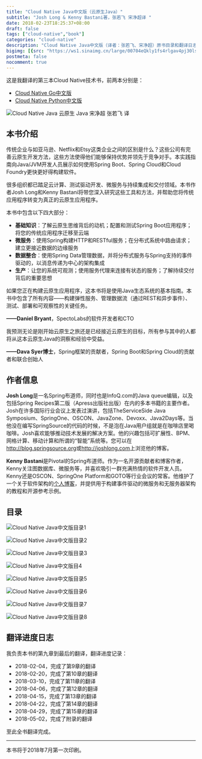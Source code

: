```yaml
---
title: "Cloud Native Java中文版（云原生Java）"
subtitle: "Josh Long & Kenny Bastani著，张若飞 宋净超译 "
date: 2018-02-23T18:25:37+08:00
draft: false
tags: ["cloud-native","book"]
categories: "cloud-native"
description: "Cloud Native Java中文版（译者：张若飞、宋净超）原书目录和翻译日志"
bigimg: [{src: "https://ws1.sinaimg.cn/large/00704eQkly1fs4rlgav4pj30ls06ygsa.jpg", desc: "Swan lake in Rongcheng|Feb 18,2018"}]
postmeta: false
nocomment: true
---
```


这是我翻译的第三本Cloud Native技术书，前两本分别是：

- [Cloud Native Go中文版](https://jimmysong.io/cloud-native-go/)
- [Cloud Native Python中文版](https://jimmysong.io/posts/cloud-native-python/)

![Cloud Native Java 云原生 Java 宋净超 张若飞 译](https://ws1.sinaimg.cn/large/00704eQkly1fsxnwm5cicj31ui16jqv5.jpg)

## 本书介绍

传统企业与如亚马逊、Netflix和Etsy这类企业之间的区别是什么？这些公司有完善云原生开发方法，这些方法使得他们能够保持优势并领先于竞争对手。本实践指南向Java/JVM开发人员展示如何使用Spring Boot、Spring Cloud和Cloud Foundry更快更好得构建软件。

很多组织都已踏足云计算、测试驱动开发、微服务与持续集成和交付领域。本书作者Josh Long和Kenny Bastani将带您深入研究这些工具和方法，并帮助您将传统应用程序转变为真正的云原生应用程序。

本书中包含以下四大部分：

- **基础知识**：了解云原生思维背后的动机；配置和测试Spring Boot应用程序；将您的传统应用程序迁移至云端
- **微服务**：使用Spring构建HTTP和RESTful服务；在分布式系统中路由请求；建立更接近数据的边缘服务
- **数据整合**：使用Spring Data管理数据，并将分布式服务与Spring支持的事件驱动的，以消息传递为中心的架构集成
- **生产**：让您的系统可观测；使用服务代理来连接有状态的服务；了解持续交付背后的重要思想

如果您正在构建云原生应用程序，这本书将是使用Java生态系统的基本指南。本书中包含了所有内容——构建弹性服务、管理数据流（通过REST和异步事件）、测试、部署和可观察性的关键任务。

**——Daniel Bryant**，SpectoLabs的软件开发者和CTO

我预测无论是刚开始云原生之旅还是已经接近云原生的目标，所有参与其中的人都将从这本云原生Java的洞察和经验中受益。

**——Dava Syer博士**，Spring框架的贡献者，Spring Boot和Spring Cloud的贡献者和联合创始人

## 作者信息

**Josh Long**是一名Spring布道师，同时也是InfoQ.com的Java queue编辑，以及包括Spring Recipes第二版（Apress出版社出版）在内的多本书籍的主要作者。Josh在许多国际行业会议上发表过演讲，包括TheServiceSide Java Symposium、SpringOne、OSCON、JavaZone、Devoxx、Java2Days等。当他没在编写SpringSource的代码的时候，不是泡在Java用户组就是在咖啡店里喝咖啡。Josh喜欢能够推动技术发展的解决方案。他的兴趣包括可扩展性、BPM、网格计算、移动计算和所谓的“智能”系统等。您可以在<http://blog.springsource.org>或<http://joshlong.com>上浏览他的博客。

**Kenny Bastani**是Pivotal的Spring布道师。作为一名开源贡献者和博客作者，Kenny关注图数据库、微服务等，并喜欢吸引一群充满热情的软件开发人员。Kenny还是OSCON、SpringOne Platform和GOTO等行业会议的常客。他维护了一个关于软件架构的[个人博客](http://kennybastani.com)，并提供用于构建事件驱动的微服务和无服务器架构的教程和开源参考示例。

## 目录

![Cloud Native Java中文版目录1](https://ws1.sinaimg.cn/large/00704eQkly1fsxnrwg0whj30t712778y.jpg)

![Cloud Native Java中文版目录2](https://ws1.sinaimg.cn/large/00704eQkly1fsxnsiggsvj30t712746z.jpg)

![Cloud Native Java中文版目录3](https://ws1.sinaimg.cn/large/00704eQkly1fsxnsyrnbuj30t7127th9.jpg)

![Cloud Native Java中文版目4](https://ws1.sinaimg.cn/large/00704eQkly1fsxnte34q5j30t712747e.jpg)

![Cloud Native Java中文版目录5](https://ws1.sinaimg.cn/large/00704eQkly1fsxntipaq8j30t7127jzy.jpg)

![Cloud Native Java中文版目录6](https://ws1.sinaimg.cn/large/00704eQkly1fsxntn3b1jj30t712710y.jpg)

![Cloud Native Java中文版目录7](https://ws1.sinaimg.cn/large/00704eQkly1fsxntr6gpuj30t7127gv2.jpg)

![Cloud Native Java中文版目录8](https://ws1.sinaimg.cn/large/00704eQkly1fsxntx2sx0j30t712710o.jpg)

## 翻译进度日志

我负责本书的第九章到最后的翻译，翻译进度记录：

- 2018-02-04，完成了第9章的翻译
- 2018-02-20，完成了第10章的翻译
- 2018-03-10，完成了第11章的翻译
- 2018-04-06，完成了第12章的翻译
- 2018-04-15，完成了第13章的翻译
- 2018-04-22，完成了第14章的翻译
- 2018-04-29，完成了第15章的翻译
- 2018-05-02，完成了附录的翻译

至此全书翻译完成。

---

本书将于2018年7月第一次印刷。

